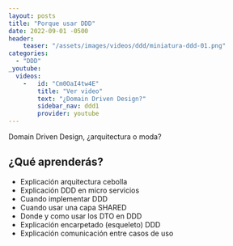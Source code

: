 ```yaml
---
layout: posts
title: "Porque usar DDD"
date: 2022-09-01 -0500
header:
    teaser: "/assets/images/videos/ddd/miniatura-ddd-01.png"
categories:
  - "DDD"
_youtube: 
  videos:
    -   id: "Cm0OaI4tw4E"
        title: "Ver video"
        text: "¿Domain Driven Design?" 
        sidebar_nav: ddd1
        provider: youtube
---
```


Domain Driven Design, ¿arquitectura o moda?

## ¿Qué aprenderás?
- Explicación arquitectura cebolla
- Explicación DDD en micro servicios 
- Cuando implementar DDD
- Cuando usar una capa SHARED
- Donde y como usar los DTO en DDD
- Explicación encarpetado (esqueleto) DDD 
- Explicación comunicación entre casos de uso


